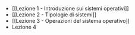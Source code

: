 - [[Lezione 1 - Introduzione sui sistemi operativi]]
- [[Lezione 2 - Tipologie di sistemi]]
- [[Lezione 3 - Operazioni del sistema operativo]]
- Lezione 4

